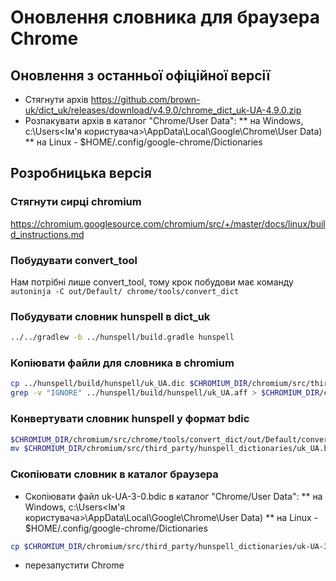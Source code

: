 # Оновлення словника для браузера Chrome


## Оновлення з останньої офіційної версії

* Стягнути архів https://github.com/brown-uk/dict_uk/releases/download/v4.9.0/chrome_dict_uk-UA-4.9.0.zip
* Розпакувати архів в каталог "Chrome/User Data":
** на Windows, c:\Users\<Ім'я користувача>\AppData\Local\Google\Chrome\User Data\)
** на Linux - $HOME/.config/google-chrome/Dictionaries



## Розробницька версія

### Стягнути сирці chromium

https://chromium.googlesource.com/chromium/src/+/master/docs/linux/build_instructions.md

### Побудувати convert_tool

Нам потрібні лише convert_tool, тому крок побудови має команду
```autoninja -C out/Default/ chrome/tools/convert_dict```

### Побудувати словник hunspell в dict_uk
```sh
../../gradlew -b ../hunspell/build.gradle hunspell
```

### Копіювати файли для словника в chromium
```sh
cp ../hunspell/build/hunspell/uk_UA.dic $CHROMIUM_DIR/chromium/src/third_party/hunspell_dictionaries/
grep -v "IGNORE" ../hunspell/build/hunspell/uk_UA.aff > $CHROMIUM_DIR/chromium/src/third_party/hunspell_dictionaries/uk_UA.aff
```

### Конвертувати словник hunspell у формат bdic
```sh
$CHROMIUM_DIR/chromium/src/chrome/tools/convert_dict/out/Default/convert_dict $CHROMIUM_DIR/chromium/src/third_party/hunspell_dictionaries/uk_UA
mv $CHROMIUM_DIR/chromium/src/third_party/hunspell_dictionaries/uk_UA.bdic $CHROMIUM_DIR/chromium/src/third_party/hunspell_dictionaries/uk-UA-3-0.bdic
```

### Скопіювати словник в каталог браузера
* Скопіювати файл uk-UA-3-0.bdic в каталог "Chrome/User Data":
** на Windows, c:\Users\<Ім'я користувача>\AppData\Local\Google\Chrome\User Data\)
** на Linux - $HOME/.config/google-chrome/Dictionaries
```sh
cp $CHROMIUM_DIR/chromium/src/third_party/hunspell_dictionaries/uk-UA-3-0.bdic $HOME/.config/google-chrome/Dictionaries
```
* перезапустити Chrome
